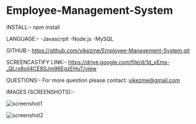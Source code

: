 # Employee-Management-System


INSTALL:-
npm install


LANGUAGE:-
-Javascrpit
-Node.js
-MySQL


GITHUB:-
https://github.com/vikezme/Employee-Management-System.git

SCREENCASTIFY LINK:-
https://drive.google.com/file/d/1d_xEms-_QLrx8oiI4CE8SJm96EgzEHuT/view


QUESTIONS:-
For more question please contact: vikezme@gmail.com

IMAGES (SCREENSHOTS):-

![screenshot1](https://user-images.githubusercontent.com/76554370/132209287-755de93a-f93e-4e51-99d8-edff0c6cf546.JPG)

![screenshot2](https://user-images.githubusercontent.com/76554370/132209685-a4b65686-037f-4392-8736-30988560c68c.JPG)

